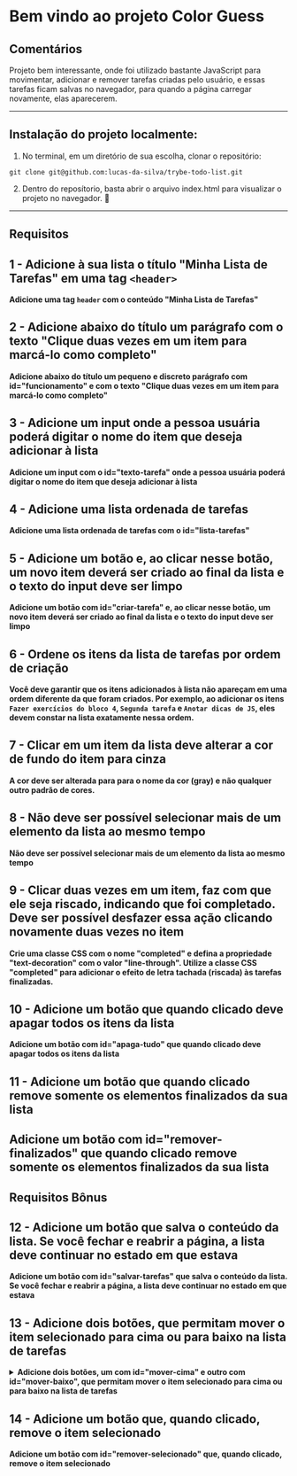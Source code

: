 # Bem vindo ao projeto Color Guess

## Comentários
Projeto bem interessante, onde foi utilizado bastante JavaScript para movimentar, adicionar e remover tarefas criadas pelo usuário, e essas tarefas ficam salvas no navegador, para quando a página carregar novamente, elas aparecerem.

---

## Instalação do projeto localmente:

1. No terminal, em um diretório de sua escolha, clonar o repositório:

```
git clone git@github.com:lucas-da-silva/trybe-todo-list.git
```

2. Dentro do reposítorio, basta abrir o arquivo index.html para visualizar o projeto no navegador. :rocket:

--- 

## Requisitos

## 1 - Adicione à sua lista o título "Minha Lista de Tarefas" em uma tag `<header>`

<strong>Adicione uma tag <code>header</code> com o conteúdo "Minha Lista de Tarefas"</strong>

## 2 - Adicione abaixo do título um parágrafo com o texto "Clique duas vezes em um item para marcá-lo como completo"

<strong>Adicione abaixo do título um pequeno e discreto parágrafo com id="funcionamento" e com o texto "Clique duas vezes em um item para marcá-lo como completo"</strong>

</details>

## 3 - Adicione um input onde a pessoa usuária poderá digitar o nome do item que deseja adicionar à lista

<strong>Adicione um input com o id="texto-tarefa" onde a pessoa usuária poderá digitar o nome do item que deseja adicionar à lista</strong>

## 4 - Adicione uma lista ordenada de tarefas

<strong>Adicione uma lista ordenada de tarefas com o id="lista-tarefas"</strong>

## 5 - Adicione um botão e, ao clicar nesse botão, um novo item deverá ser criado ao final da lista e o texto do input deve ser limpo

<strong>Adicione um botão com id="criar-tarefa" e, ao clicar nesse botão, um novo item deverá ser criado ao final da lista e o texto do input deve ser limpo</strong>

## 6 - Ordene os itens da lista de tarefas por ordem de criação

<strong>Você deve garantir que os itens adicionados à lista não apareçam em uma ordem diferente da que foram criados. Por exemplo, ao adicionar os itens `Fazer exercícios do bloco 4`, `Segunda tarefa` e `Anotar dicas de JS`, eles devem constar na lista exatamente nessa ordem.</strong>

## 7 - Clicar em um item da lista deve alterar a cor de fundo do item para cinza

<strong>A cor deve ser alterada para para o nome da cor (gray) e não qualquer outro padrão de cores.</strong>

## 8 - Não deve ser possível selecionar mais de um elemento da lista ao mesmo tempo

<strong>Não deve ser possível selecionar mais de um elemento da lista ao mesmo tempo</strong>

## 9 - Clicar duas vezes em um item, faz com que ele seja riscado, indicando que foi completado. Deve ser possível desfazer essa ação clicando novamente duas vezes no item

<strong>Crie uma classe CSS com o nome "completed" e defina a propriedade "text-decoration" com o valor "line-through". Utilize a classe CSS "completed" para adicionar o efeito de letra tachada (riscada) às tarefas finalizadas.</strong>

## 10 - Adicione um botão que quando clicado deve apagar todos os itens da lista

<strong>Adicione um botão com id="apaga-tudo" que quando clicado deve apagar todos os itens da lista</strong>

## 11 - Adicione um botão que quando clicado remove **somente** os elementos finalizados da sua lista

<strong>Adicione um botão com id="remover-finalizados" que quando clicado remove **somente** os elementos finalizados da sua lista</strong>
---

## Requisitos Bônus

## 12 - Adicione um botão que salva o conteúdo da lista. Se você fechar e reabrir a página, a lista deve continuar no estado em que estava

<strong>Adicione um botão com id="salvar-tarefas" que salva o conteúdo da lista. Se você fechar e reabrir a página, a lista deve continuar no estado em que estava</strong>

## 13 - Adicione dois botões, que permitam mover o item selecionado para cima ou para baixo na lista de tarefas

<details><summary><strong>Adicione dois botões, um com id="mover-cima" e outro com id="mover-baixo", que permitam mover o item selecionado para cima ou para baixo na lista de tarefas</strong></summary><br />

:warning: Pontos importantes sobre este requisito bônus: :warning:

- Antes de começar a desenvolver essa funcionalidade, pare e pense: </br>

O que significa mover um item de uma lista para cima ou para baixo no **_DOM_**? :thinking: </br>

:bulb: Você já possui todas as habilidades necessárias para fazer isso :smiley:.

- Habitue-se a pensar nos casos especiais ao construir programas. O que acontece se o usuário tentar mover o primeiro item para cima ou o último para baixo?

</details>

## 14 - Adicione um botão que, quando clicado, remove o item selecionado

<strong>Adicione um botão com id="remover-selecionado" que, quando clicado, remove o item selecionado</strong>
